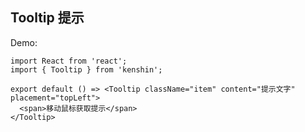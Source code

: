 ## Tooltip 提示

Demo:

```tsx
import React from 'react';
import { Tooltip } from 'kenshin';

export default () => <Tooltip className="item" content="提示文字" placement="topLeft">
  <span>移动鼠标获取提示</span>
</Tooltip>
```
